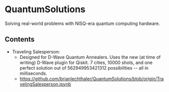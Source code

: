 # QuantumSolutions
Solving real-world problems with NISQ-era quantum computing hardware.

## Contents
* Traveling Salesperson:
  * Designed for D-Wave Quantum Annealers. Uses the new (at time of writing) D-Wave plugin for Qiskit. 7 cities, 10000 shots, and one perfect solution out of 562949953421312 possibilities -- all in milliseconds.
  * https://github.com/brianlechthaler/QuantumSolutions/blob/origin/TravelingSalesperson.ipynb

